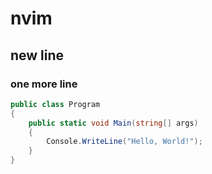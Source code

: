 # nvim

## new line

### one more line

```csharp
public class Program
{
    public static void Main(string[] args)
    {
        Console.WriteLine("Hello, World!");
    }
}
```
